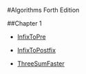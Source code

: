 #Algorithms Forth Edition

##Chapter 1

* [InfixToPre](./Chapter1/InfixToPre.md)

* [InfixToPostfix](./Chapter1/InfixToPre.md)

* [ThreeSumFaster](./Chapter1/ThreeSumFaster.md)